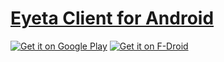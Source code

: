 # [Eyeta Client for Android](https://www.eyetatechmobile.com/client)

[![Get it on Google Play](https://cdn.cdnlogo.com/logos/g/73/google-play-badge.svg)](https://play.google.com/store/apps/details?id=org.eyeta.client) [![Get it on F-Droid](http://www.tananaev.com/badges/f-droid.svg)](https://f-droid.org/repository/browse/?fdid=org.traccar.client)